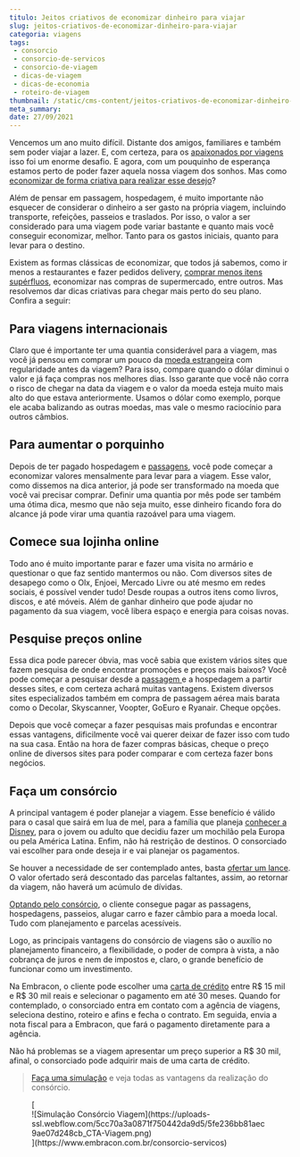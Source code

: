 ```yaml
---
titulo: Jeitos criativos de economizar dinheiro para viajar
slug: jeitos-criativos-de-economizar-dinheiro-para-viajar
categoria: viagens
tags:
 - consorcio
 - consorcio-de-servicos
 - consorcio-de-viagem
 - dicas-de-viagem
 - dicas-de-economia
 - roteiro-de-viagem
thumbnail: /static/cms-content/jeitos-criativos-de-economizar-dinheiro-para-viajar.jpg
meta_summary: 
date: 27/09/2021
---
```

Vencemos um ano muito difícil. Distante dos amigos, familiares e também sem poder viajar a lazer. E, com certeza, para os [apaixonados por viagens](https://www.embracon.com.br/blog/como-preparar-o-roteiro-de-viagem-romantica) isso foi um enorme desafio. E agora, com um pouquinho de esperança estamos perto de poder fazer aquela nossa viagem dos sonhos. Mas como [economizar de forma criativa para realizar esse desejo](https://www.embracon.com.br/blog/conheca-5-formas-para-pagar-uma-viagem-e-escolha-a-melhor-para-voce)?

Além de pensar em passagem, hospedagem, é muito importante não esquecer de considerar o dinheiro a ser gasto na própria viagem, incluindo transporte, refeições, passeios e traslados. Por isso, o valor a ser considerado para uma viagem pode variar bastante e quanto mais você conseguir economizar, melhor. Tanto para os gastos iniciais, quanto para levar para o destino.

Existem as formas clássicas de economizar, que todos já sabemos, como ir menos a restaurantes e fazer pedidos delivery, [comprar menos itens supérfluos](https://www.embracon.com.br/blog/quais-sao-as-despesas-superfluas-que-podem-ser-cortadas-do-dia-a-dia), economizar nas compras de supermercado, entre outros. Mas resolvemos dar dicas criativas para chegar mais perto do seu plano. Confira a seguir:

Para viagens internacionais
---------------------------

Claro que é importante ter uma quantia considerável para a viagem, mas você já pensou em comprar um pouco da [moeda estrangeira](https://www.embracon.com.br/blog/entenda-como-a-variacao-da-moeda-estrangeira-pode-impactar-sua-vida) com regularidade antes da viagem? Para isso, compare quando o dólar diminui o valor e já faça compras nos melhores dias. Isso garante que você não corra o risco de chegar na data da viagem e o valor da moeda esteja muito mais alto do que estava anteriormente. Usamos o dólar como exemplo, porque ele acaba balizando as outras moedas, mas vale o mesmo raciocínio para outros câmbios.

Para aumentar o porquinho
-------------------------

Depois de ter pagado hospedagem e [passagens](https://www.embracon.com.br/blog/7-dicas-de-como-economizar-na-passagem-de-aviao), você pode começar a economizar valores mensalmente para levar para a viagem. Esse valor, como dissemos na dica anterior, já pode ser transformado na moeda que você vai precisar comprar. Definir uma quantia por mês pode ser também uma ótima dica, mesmo que não seja muito, esse dinheiro ficando fora do alcance já pode virar uma quantia razoável para uma viagem.

Comece sua lojinha online
-------------------------

Todo ano é muito importante parar e fazer uma visita no armário e questionar o que faz sentido mantermos ou não. Com diversos sites de desapego como o Olx, Enjoei, Mercado Livre ou até mesmo em redes sociais, é possível vender tudo! Desde roupas a outros itens como livros, discos, e até móveis. Além de ganhar dinheiro que pode ajudar no pagamento da sua viagem, você libera espaço e energia para coisas novas.

Pesquise preços online
----------------------

Essa dica pode parecer óbvia, mas você sabia que existem vários sites que fazem pesquisa de onde encontrar promoções e preços mais baixos? Você pode começar a pesquisar desde a [passagem ](https://www.embracon.com.br/blog/4-dicas-na-hora-de-comprar-passagens-aereas)e a hospedagem a partir desses sites, e com certeza achará muitas vantagens. Existem diversos sites especializados também em compra de passagem aérea mais barata como o Decolar, Skyscanner, Voopter, GoEuro e Ryanair. Cheque opções.

Depois que você começar a fazer pesquisas mais profundas e encontrar essas vantagens, dificilmente você vai querer deixar de fazer isso com tudo na sua casa. Então na hora de fazer compras básicas, cheque o preço online de diversos sites para poder comparar e com certeza fazer bons negócios.

Faça um consórcio
-----------------

A principal vantagem é poder planejar a viagem. Esse benefício é válido para o casal que sairá em lua de mel, para a família que planeja [conhecer a Disney](https://www.embracon.com.br/blog/entenda-como-aproveitar-ao-maximo-sua-viagem-para-a-disney-em-familia), para o jovem ou adulto que decidiu fazer um mochilão pela Europa ou pela América Latina. Enfim, não há restrição de destinos. O consorciado vai escolher para onde deseja ir e vai planejar os pagamentos.

Se houver a necessidade de ser contemplado antes, basta [ofertar um lance](https://www.embracon.com.br/conhecaoconsorcio/o-que-e-o-lance). O valor ofertado será descontado das parcelas faltantes, assim, ao retornar da viagem, não haverá um acúmulo de dívidas.

[Optando pelo consórcio](https://www.embracon.com.br/blog/consorcio-de-viagens-o-que-e-e-como-funciona), o cliente consegue pagar as passagens, hospedagens, passeios, alugar carro e fazer câmbio para a moeda local. Tudo com planejamento e parcelas acessíveis.

Logo, as principais vantagens do consórcio de viagens são o auxílio no planejamento financeiro, a flexibilidade, o poder de compra à vista, a não cobrança de juros e nem de impostos e, claro, o grande benefício de funcionar como um investimento.

Na Embracon, o cliente pode escolher uma [carta de crédito](https://www.embracon.com.br/conhecaoconsorcio/o-que-e-carta-de-credito) entre R$ 15 mil e R$ 30 mil reais e selecionar o pagamento em até 30 meses. Quando for contemplado, o consorciado entra em contato com a agência de viagens, seleciona destino, roteiro e afins e fecha o contrato. Em seguida, envia a nota fiscal para a Embracon, que fará o pagamento diretamente para a agência.

Não há problemas se a viagem apresentar um preço superior a R$ 30 mil, afinal, o consorciado pode adquirir mais de uma carta de crédito.

> [Faça uma simulação](https://www.embracon.com.br/consorcio-servicos) e veja todas as vantagens da realização do consórcio.

<figure class="w-richtext-figure-type-image w-richtext-align-center">[<div>![Simulação Consórcio Viagem](https://uploads-ssl.webflow.com/5cc70a3a0871f750442da9d5/5fe236bb81aec9ae07d248cb_CTA-Viagem.png)</div>](https://www.embracon.com.br/consorcio-servicos)</figure>
